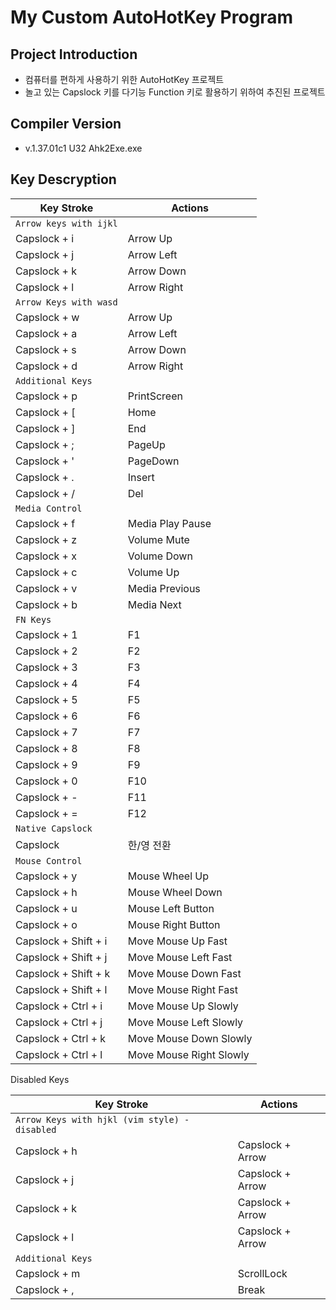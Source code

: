 # My Custom AutoHotKey Program

## Project Introduction

- 컴퓨터를 편하게 사용하기 위한 AutoHotKey 프로젝트
- 놀고 있는 Capslock 키를 다기능 Function 키로 활용하기 위하여 추진된 프로젝트

## Compiler Version

- v.1.37.01c1 U32 Ahk2Exe.exe

## Key Descryption

| Key Stroke | Actions |
| -------------------- | ----------------------- |
| `Arrow keys with ijkl`| |
| Capslock + i | Arrow Up                |
| Capslock + j | Arrow Left              |
| Capslock + k | Arrow Down              |
| Capslock + l | Arrow Right             |
| `Arrow Keys with wasd` | |
| Capslock + w | Arrow Up                |
| Capslock + a | Arrow Left              |
| Capslock + s | Arrow Down              |
| Capslock + d | Arrow Right             |
| `Additional Keys` | |
| Capslock + p | PrintScreen             |
| Capslock + [ | Home                    |
| Capslock + ] | End                     |
| Capslock + ; | PageUp                  |
| Capslock + ' | PageDown                |
| Capslock + . | Insert                  |
| Capslock + / | Del                     |
| `Media Control` | |
| Capslock + f | Media Play Pause        |
| Capslock + z | Volume Mute             |
| Capslock + x | Volume Down             |
| Capslock + c | Volume Up               |
| Capslock + v | Media Previous          |
| Capslock + b | Media Next              |
| `FN Keys` | |
| Capslock + 1 | F1                      |
| Capslock + 2 | F2                      |
| Capslock + 3 | F3                      |
| Capslock + 4 | F4                      |
| Capslock + 5 | F5                      |
| Capslock + 6 | F6                      |
| Capslock + 7 | F7                      |
| Capslock + 8 | F8                      |
| Capslock + 9 | F9                      |
| Capslock + 0 | F10                     |
| Capslock + - | F11                     |
| Capslock + = | F12                     |
| `Native Capslock` | |
| Capslock | 한/영 전환              |
| `Mouse Control` | |
| Capslock + y | Mouse Wheel Up |
| Capslock + h | Mouse Wheel Down |
| Capslock + u | Mouse Left Button |
| Capslock + o | Mouse Right Button |
| Capslock + Shift + i | Move Mouse Up Fast    |
| Capslock + Shift + j | Move Mouse Left Fast  |
| Capslock + Shift + k | Move Mouse Down Fast  |
| Capslock + Shift + l | Move Mouse Right Fast  |
| Capslock + Ctrl + i   | Move Mouse Up Slowly      |
| Capslock + Ctrl + j   | Move Mouse Left Slowly    |
| Capslock + Ctrl + k   | Move Mouse Down Slowly    |
| Capslock + Ctrl + l   | Move Mouse Right Slowly   |

Disabled Keys

| Key Stroke | Actions |
|-|-|
| `Arrow Keys with hjkl (vim style) - disabled` | |
| Capslock + h | Capslock + Arrow |
| Capslock + j | Capslock + Arrow |
| Capslock + k | Capslock + Arrow |
| Capslock + l | Capslock + Arrow |
| `Additional Keys` | |
| Capslock + m | ScrollLock       |
| Capslock + , | Break            |
